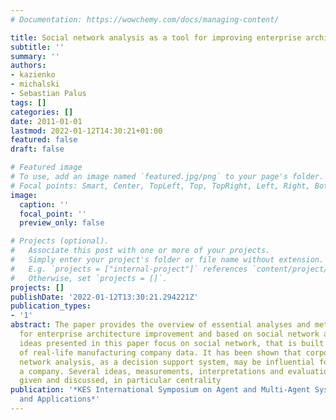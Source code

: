 ```yaml
---
# Documentation: https://wowchemy.com/docs/managing-content/

title: Social network analysis as a tool for improving enterprise architecture
subtitle: ''
summary: ''
authors:
- kazienko
- michalski
- Sebastian Palus
tags: []
categories: []
date: 2011-01-01
lastmod: 2022-01-12T14:30:21+01:00
featured: false
draft: false

# Featured image
# To use, add an image named `featured.jpg/png` to your page's folder.
# Focal points: Smart, Center, TopLeft, Top, TopRight, Left, Right, BottomLeft, Bottom, BottomRight.
image:
  caption: ''
  focal_point: ''
  preview_only: false

# Projects (optional).
#   Associate this post with one or more of your projects.
#   Simply enter your project's folder or file name without extension.
#   E.g. `projects = ["internal-project"]` references `content/project/deep-learning/index.md`.
#   Otherwise, set `projects = []`.
projects: []
publishDate: '2022-01-12T13:30:21.294221Z'
publication_types:
- '1'
abstract: The paper provides the overview of essential analyses and methods, helpful
  for enterprise architecture improvement and based on social network approach. The
  ideas presented in this paper focus on social network, that is built with the use
  of real-life manufacturing company data. It has been shown that corporate social
  network analysis, as a decision support system, may be influential for managing
  a company. Several ideas, measurements, interpretations and evaluation methods are
  given and discussed, in particular centrality
publication: '*KES International Symposium on Agent and Multi-Agent Systems: Technologies
  and Applications*'
---
```

